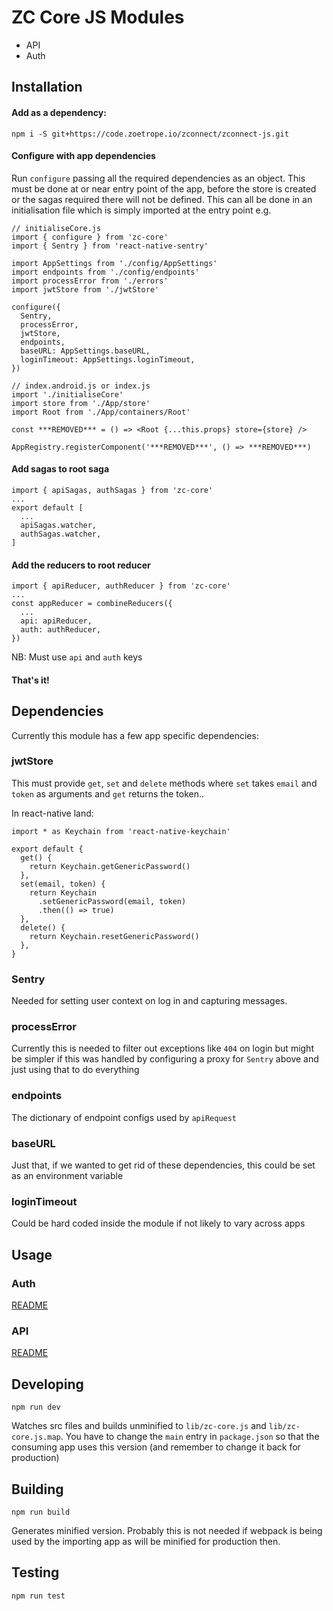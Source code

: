 # ZC Core JS Modules

- API
- Auth

## Installation

#### Add as a dependency:

`npm i -S git+https://code.zoetrope.io/zconnect/zconnect-js.git`

#### Configure with app dependencies

Run `configure` passing all the required dependencies as an object. This must be done at or near entry point of the app, before the store is created or the sagas required there will not be defined. This can all be done in an initialisation file which is simply imported at the entry point e.g.

```
// initialiseCore.js
import { configure } from 'zc-core'
import { Sentry } from 'react-native-sentry'

import AppSettings from './config/AppSettings'
import endpoints from './config/endpoints'
import processError from './errors'
import jwtStore from './jwtStore'

configure({
  Sentry,
  processError,
  jwtStore,
  endpoints,
  baseURL: AppSettings.baseURL,
  loginTimeout: AppSettings.loginTimeout,
})
```
```
// index.android.js or index.js
import './initialiseCore'
import store from './App/store'
import Root from './App/containers/Root'

const ***REMOVED*** = () => <Root {...this.props} store={store} />

AppRegistry.registerComponent('***REMOVED***', () => ***REMOVED***)
```

#### Add sagas to root saga
```
import { apiSagas, authSagas } from 'zc-core'
...
export default [
  ...
  apiSagas.watcher,
  authSagas.watcher,
]
```

#### Add the reducers to root reducer
```
import { apiReducer, authReducer } from 'zc-core'
...
const appReducer = combineReducers({
  ...
  api: apiReducer,
  auth: authReducer,
})
```
NB: Must use `api` and `auth` keys

#### That's it!


## Dependencies

Currently this module has a few app specific dependencies:

### jwtStore

This must provide `get`, `set` and `delete` methods where `set` takes `email` and `token` as arguments and `get` returns the token..

In react-native land:
```
import * as Keychain from 'react-native-keychain'

export default {
  get() {
    return Keychain.getGenericPassword()
  },
  set(email, token) {
    return Keychain
      .setGenericPassword(email, token)
      .then(() => true)
  },
  delete() {
    return Keychain.resetGenericPassword()
  },
}
```

### Sentry

Needed for setting user context on log in and capturing messages.

### processError

Currently this is needed to filter out exceptions like `404` on login but might be simpler if this was handled by configuring a proxy for `Sentry` above and just using that to do everything

### endpoints

The dictionary of endpoint configs used by `apiRequest`

### baseURL

Just that, if we wanted to get rid of these dependencies, this could be set as an environment variable

### loginTimeout

Could be hard coded inside the module if not likely to vary across apps

## Usage

### Auth

[README](./src/auth/README.md)

### API

[README](./src/api/README.md)

## Developing

`npm run dev`

Watches src files and builds unminified to `lib/zc-core.js` and `lib/zc-core.js.map`. You have to change the `main` entry in `package.json` so that the consuming app uses this version (and remember to change it back for production)

## Building

`npm run build`

Generates minified version. Probably this is not needed if webpack is being used by the importing app as will be minified for production then.

## Testing

`npm run test`
